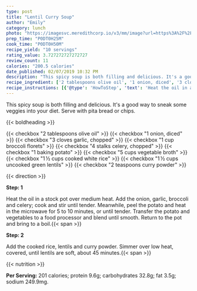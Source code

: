 ```yaml
---
type: post
title: "Lentil Curry Soup"
author: "Emily"
category: lunch
photo: "https://imagesvc.meredithcorp.io/v3/mm/image?url=https%3A%2F%2Fimages.media-allrecipes.com%2Fuserphotos%2F1107416.jpg"
prep_time: "P0DT0H25M"
cook_time: "P0DT0H50M"
recipe_yield: "10 servings"
rating_value: 3.727272727272727
review_count: 11
calories: "200.5 calories"
date_published: 02/07/2019 10:32 PM
description: "This spicy soup is both filling and delicious. It's a good way to sneak some veggies into your diet. Serve with pita bread or chips."
recipe_ingredient: ['2 tablespoons olive oil', '1 onion, diced', '3 cloves garlic, chopped', '1 cup broccoli florets', '4 stalks celery, chopped', '1 baking potato', '5 cups vegetable broth', '1\u2009½ cups cooked white rice', '1\u2009½ cups uncooked green lentils', '2 teaspoons curry powder']
recipe_instructions: [{'@type': 'HowToStep', 'text': 'Heat the oil in a stock pot over medium heat. Add the onion, garlic, broccoli and celery; cook and stir until tender. Meanwhile, peel the potato and heat in the microwave for 5 to 10 minutes, or until tender. Transfer the potato and vegetables to a food processor and blend until smooth. Return to the pot and bring to a boil.\n'}, {'@type': 'HowToStep', 'text': 'Add the cooked rice, lentils and curry powder. Simmer over low heat, covered, until lentils are soft, about 45 minutes.\n'}]
---
```


This spicy soup is both filling and delicious. It's a good way to sneak some veggies into your diet. Serve with pita bread or chips. 

{{< boldheading >}}

{{< checkbox "2 tablespoons olive oil" >}}
{{< checkbox "1  onion, diced" >}}
{{< checkbox "3 cloves garlic, chopped" >}}
{{< checkbox "1 cup broccoli florets" >}}
{{< checkbox "4 stalks celery, chopped" >}}
{{< checkbox "1  baking potato" >}}
{{< checkbox "5 cups vegetable broth" >}}
{{< checkbox "1 ½ cups cooked white rice" >}}
{{< checkbox "1 ½ cups uncooked green lentils" >}}
{{< checkbox "2 teaspoons curry powder" >}}


{{< direction >}}

**Step: 1**

Heat the oil in a stock pot over medium heat. Add the onion, garlic, broccoli and celery; cook and stir until tender. Meanwhile, peel the potato and heat in the microwave for 5 to 10 minutes, or until tender. Transfer the potato and vegetables to a food processor and blend until smooth. Return to the pot and bring to a boil.{{< span >}}

**Step: 2**

Add the cooked rice, lentils and curry powder. Simmer over low heat, covered, until lentils are soft, about 45 minutes.{{< span >}}

{{< nutrition >}}

**Per Serving:** 201 calories; protein 9.6g; carbohydrates 32.8g; fat 3.5g; sodium 249.9mg.